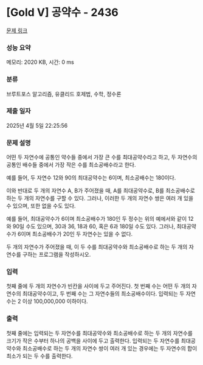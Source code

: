# [Gold V] 공약수 - 2436 

[문제 링크](https://www.acmicpc.net/problem/2436) 

### 성능 요약

메모리: 2020 KB, 시간: 0 ms

### 분류

브루트포스 알고리즘, 유클리드 호제법, 수학, 정수론

### 제출 일자

2025년 4월 5일 22:25:56

### 문제 설명

<p>어떤 두 자연수에 공통인 약수들 중에서 가장 큰 수를 최대공약수라고 하고, 두 자연수의 공통인 배수들 중에서 가장 작은 수를 최소공배수라고 한다. </p>

<p>예를 들어, 두 자연수 12와 90의 최대공약수는 6이며, 최소공배수는 180이다.</p>

<p>이와 반대로 두 개의 자연수 A, B가 주어졌을 때, A를 최대공약수로, B를 최소공배수로 하는 두 개의 자연수를 구할 수 있다. 그러나, 이러한 두 개의 자연수 쌍은 여러 개 있을 수 있으며, 또한 없을 수도 있다. </p>

<p>예를 들어, 최대공약수가 6이며 최소공배수가 180인 두 정수는 위의 예에서와 같이 12와 90일 수도 있으며, 30과 36, 18과 60, 혹은 6과 180일 수도 있다. 그러나, 최대공약수가 6이며 최소공배수가 20인 두 자연수는 있을 수 없다.</p>

<p>두 개의 자연수가 주어졌을 때, 이 두 수를 최대공약수와 최소공배수로 하는 두 개의 자연수를 구하는 프로그램을 작성하시오. </p>

### 입력 

 <p>첫째 줄에 두 개의 자연수가 빈칸을 사이에 두고 주어진다. 첫 번째 수는 어떤 두 개의 자연수의 최대공약수이고, 두 번째 수는 그 자연수들의 최소공배수이다. 입력되는 두 자연수는 2 이상 100,000,000 이하이다.</p>

### 출력 

 <p>첫째 줄에는 입력되는 두 자연수를 최대공약수와 최소공배수로 하는 두 개의 자연수를 크기가 작은 수부터 하나의 공백을 사이에 두고 출력한다. 입력되는 두 자연수를 최대공약수와 최소공배수로 하는 두 개의 자연수 쌍이 여러 개 있는 경우에는 두 자연수의 합이 최소가 되는 두 수를 출력한다.</p>

